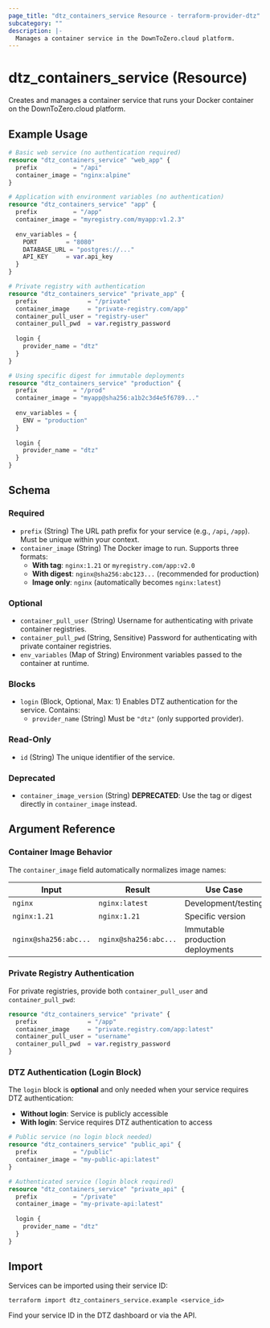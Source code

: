 ```yaml
---
page_title: "dtz_containers_service Resource - terraform-provider-dtz"
subcategory: ""
description: |-
  Manages a container service in the DownToZero.cloud platform.
---
```


# dtz_containers_service (Resource)

Creates and manages a container service that runs your Docker container on the DownToZero.cloud platform.

## Example Usage

```terraform
# Basic web service (no authentication required)
resource "dtz_containers_service" "web_app" {
  prefix          = "/api"
  container_image = "nginx:alpine"
}

# Application with environment variables (no authentication)
resource "dtz_containers_service" "app" {
  prefix          = "/app"
  container_image = "myregistry.com/myapp:v1.2.3"
  
  env_variables = {
    PORT        = "8080"
    DATABASE_URL = "postgres://..."
    API_KEY     = var.api_key
  }
}

# Private registry with authentication
resource "dtz_containers_service" "private_app" {
  prefix              = "/private"
  container_image     = "private-registry.com/app"
  container_pull_user = "registry-user"
  container_pull_pwd  = var.registry_password
  
  login {
    provider_name = "dtz"
  }
}

# Using specific digest for immutable deployments
resource "dtz_containers_service" "production" {
  prefix          = "/prod"
  container_image = "myapp@sha256:a1b2c3d4e5f6789..."
  
  env_variables = {
    ENV = "production"
  }
  
  login {
    provider_name = "dtz"
  }
}
```

## Schema

### Required

- `prefix` (String) The URL path prefix for your service (e.g., `/api`, `/app`). Must be unique within your context.
- `container_image` (String) The Docker image to run. Supports three formats:
  - **With tag**: `nginx:1.21` or `myregistry.com/app:v2.0`
  - **With digest**: `nginx@sha256:abc123...` (recommended for production)
  - **Image only**: `nginx` (automatically becomes `nginx:latest`)

### Optional

- `container_pull_user` (String) Username for authenticating with private container registries.
- `container_pull_pwd` (String, Sensitive) Password for authenticating with private container registries.
- `env_variables` (Map of String) Environment variables passed to the container at runtime.

### Blocks

- `login` (Block, Optional, Max: 1) Enables DTZ authentication for the service. Contains:
  - `provider_name` (String) Must be `"dtz"` (only supported provider).

### Read-Only

- `id` (String) The unique identifier of the service.

### Deprecated

- `container_image_version` (String) **DEPRECATED**: Use the tag or digest directly in `container_image` instead.

## Argument Reference

### Container Image Behavior

The `container_image` field automatically normalizes image names:

| Input | Result | Use Case |
|-------|--------|----------|
| `nginx` | `nginx:latest` | Development/testing |
| `nginx:1.21` | `nginx:1.21` | Specific version |
| `nginx@sha256:abc...` | `nginx@sha256:abc...` | Immutable production deployments |

### Private Registry Authentication

For private registries, provide both `container_pull_user` and `container_pull_pwd`:

```terraform
resource "dtz_containers_service" "private" {
  prefix              = "/app"
  container_image     = "private.registry.com/app:latest"
  container_pull_user = "username"
  container_pull_pwd  = var.registry_password
}
```

### DTZ Authentication (Login Block)

The `login` block is **optional** and only needed when your service requires DTZ authentication:

- **Without login**: Service is publicly accessible
- **With login**: Service requires DTZ authentication to access

```terraform
# Public service (no login block needed)
resource "dtz_containers_service" "public_api" {
  prefix          = "/public"
  container_image = "my-public-api:latest"
}

# Authenticated service (login block required)
resource "dtz_containers_service" "private_api" {
  prefix          = "/private"
  container_image = "my-private-api:latest"
  
  login {
    provider_name = "dtz"
  }
}
```

## Import

Services can be imported using their service ID:

```shell
terraform import dtz_containers_service.example <service_id>
```

Find your service ID in the DTZ dashboard or via the API.